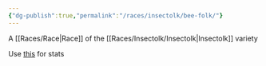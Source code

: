 ```yaml
---
{"dg-publish":true,"permalink":"/races/insectolk/bee-folk/"}
---
```


A [[Races/Race\|Race]] of the [[Races/Insectolk/Insectolk\|Insectolk]] variety

Use [this](https://www.dandwiki.com/wiki/Hominapium_%285e_Race%29) for stats
